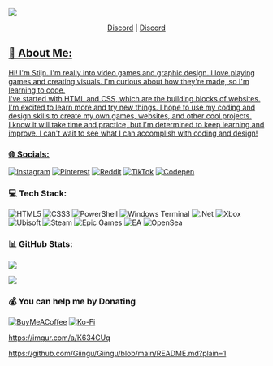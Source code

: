 <a align="center">    <img src=https://github.com/Focuznl/VMFocuz/blob/main/Images/Banner.png>    </a>
<p align="center">
  <a href="https://discordapp.com/users/1086302516418969641"> Discord<a> | </a><a href="google.com"> Discord
  
</p>




## 💫 About Me:
Hi! I'm Stijn. I'm really into video games and graphic design. I love playing games and creating visuals. I'm curious about how they're made, so I'm learning to code.<br>I've started with HTML and CSS, which are the building blocks of websites. I'm excited to learn more and try new things. I hope to use my coding and design skills to create my own games, websites, and other cool projects.<br>I know it will take time and practice, but I'm determined to keep learning and improve. I can't wait to see what I can accomplish with coding and design!<br>


 ### 🌐 Socials:
[![Instagram](https://img.shields.io/badge/Instagram-%23E4405F.svg?logo=Instagram&logoColor=white)](https://instagram.com/Stijnfddevries) [![Pinterest](https://img.shields.io/badge/Pinterest-%23E60023.svg?logo=Pinterest&logoColor=white)](https://pinterest.com/StijnFDDV) [![Reddit](https://img.shields.io/badge/Reddit-%23FF4500.svg?logo=Reddit&logoColor=white)](https://reddit.com/user/Focuznl) [![TikTok](https://img.shields.io/badge/TikTok-%23000000.svg?logo=TikTok&logoColor=white)](https://tiktok.com/@sdv_2010) [![Codepen](https://img.shields.io/badge/Codepen-000000?&logo=codepen&logoColor=white)](https://codepen.io/Focuz) 

 ### 💻 Tech Stack:
![HTML5](https://img.shields.io/badge/html5-%23E34F26.svg?style=flat&logo=html5&logoColor=white) ![CSS3](https://img.shields.io/badge/css3-%231572B6.svg?style=flat&logo=css3&logoColor=white) ![PowerShell](https://img.shields.io/badge/PowerShell-%235391FE.svg?style=flat&logo=powershell&logoColor=white) ![Windows Terminal](https://img.shields.io/badge/Windows%20Terminal-%234D4D4D.svg?style=flat&logo=windows-terminal&logoColor=white) ![.Net](https://img.shields.io/badge/.NET-5C2D91?style=flat&logo=.net&logoColor=white) ![Xbox](https://img.shields.io/badge/xbox-%23107C10.svg?style=flat&logo=xbox&logoColor=white) ![Ubisoft](https://img.shields.io/badge/Ubisoft-%23F5F5F5.svg?style=flat&logo=Ubisoft&logoColor=black) ![Steam](https://img.shields.io/badge/steam-%23000000.svg?style=flat&logo=steam&logoColor=white) ![Epic Games](https://img.shields.io/badge/epicgames-%23313131.svg?style=flat&logo=epicgames&logoColor=white) ![EA](https://img.shields.io/badge/ea-%23000000.svg?style=flat&logo=ea&logoColor=white) ![OpenSea](https://img.shields.io/badge/OpenSea-%232081E2.svg?style=flat&logo=opensea&logoColor=white)
 ### 📊 GitHub Stats:
![](https://github-readme-stats.vercel.app/api?username=VMFocuz&theme=nord&hide_border=true&include_all_commits=false&count_private=false)<br/>

[![](https://visitcount.itsvg.in/api?id=VMFocuz&icon=1&color=0)](https://visitcount.itsvg.in)

  ### 💰 You can help me by Donating
  [![BuyMeACoffee](https://img.shields.io/badge/Buy%20Me%20a%20Coffee-ffdd00?style=for-the-badge&logo=buy-me-a-coffee&logoColor=black)](https://buymeacoffee.com/stijnfddevy) [![Ko-Fi](https://img.shields.io/badge/Ko--fi-F16061?style=for-the-badge&logo=ko-fi&logoColor=white)](https://ko-fi.com/focuz) 

  https://imgur.com/a/K634CUq

  https://github.com/Giingu/Giingu/blob/main/README.md?plain=1
